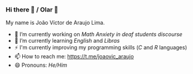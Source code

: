 ### Hi there 👋 / Olar 👋

My name is João Víctor de Araujo Lima.
- 🔭 I’m currently working on _Math Anxiety in deaf students discourse_
- 🌱 I’m currently learning _English_ and _Libras_
- ⚡ I'm currently improving my programming skills (*C* and *R* languages)
- 📫 How to reach me: https://t.me/joaovic_araujo
- 😄 Pronouns: *He/Him*

<!--
**xuaun/xuaun** is a ✨ _special_ ✨ repository because its `README.md` (this file) appears on your GitHub profile.

Here are some ideas to get you started:

- 🔭 I’m currently working on ...
- 🌱 I’m currently learning ...
- 👯 I’m looking to collaborate on ...
- 🤔 I’m looking for help with ...
- 💬 Ask me about ...
- 📫 How to reach me: ...
- 😄 Pronouns: ...
- ⚡ Fun fact: ...
-->
